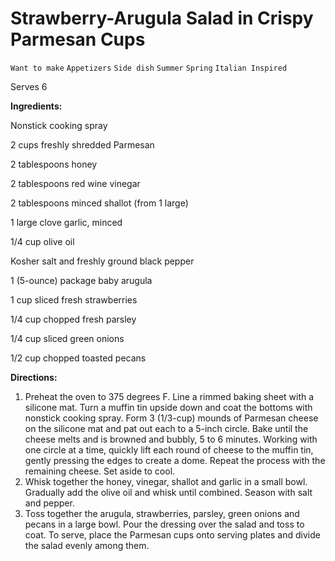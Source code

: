 # Strawberry-Arugula Salad in Crispy Parmesan Cups

`Want to make` `Appetizers` `Side dish` `Summer` `Spring` `Italian Inspired`

Serves 6

**Ingredients:**

Nonstick cooking spray

2 cups freshly shredded Parmesan

2 tablespoons honey 

2 tablespoons red wine vinegar 

2 tablespoons minced shallot (from 1 large) 

1 large clove garlic, minced 

1/4 cup olive oil 

Kosher salt and freshly ground black pepper 

1 (5-ounce) package baby arugula 

1 cup sliced fresh strawberries 

1/4 cup chopped fresh parsley 

1/4 cup sliced green onions 

1/2 cup chopped toasted pecans 

**Directions:**

1. Preheat the oven to 375 degrees F. Line a rimmed baking sheet with a silicone mat. Turn a muffin tin upside down and coat the bottoms with nonstick cooking spray. Form 3 (1/3-cup) mounds of Parmesan cheese on the silicone mat and pat out each to a 5-inch circle. Bake until the cheese melts and is browned and bubbly, 5 to 6 minutes. Working with one circle at a time, quickly lift each round of cheese to the muffin tin, gently pressing the edges to create a dome. Repeat the process with the remaining cheese. Set aside to cool.
2. Whisk together the honey, vinegar, shallot and garlic in a small bowl. Gradually add the olive oil and whisk until combined. Season with salt and pepper.
3. Toss together the arugula, strawberries, parsley, green onions and pecans in a large bowl. Pour the dressing over the salad and toss to coat. To serve, place the Parmesan cups onto serving plates and divide the salad evenly among them.
